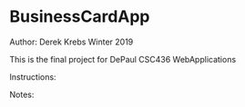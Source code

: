 # BusinessCardApp
Author: Derek Krebs
Winter 2019

This is the final project for DePaul CSC436 WebApplications

Instructions:

Notes:
